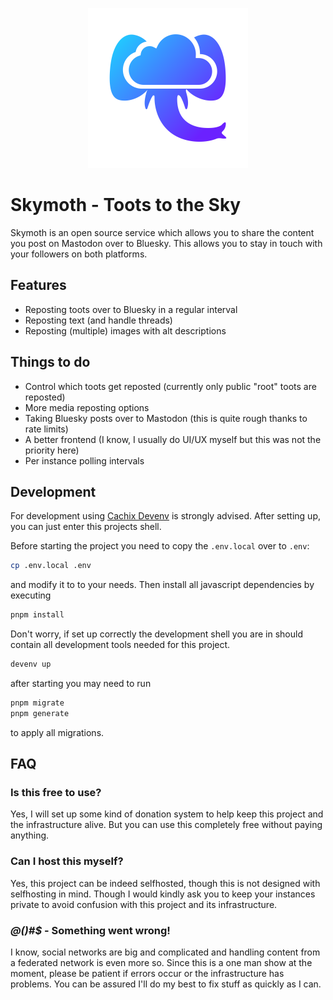 <p align="center">
  <img src="public/images/logo.svg" width="256">
</p>

# Skymoth - Toots to the Sky

Skymoth is an open source service which allows you to share the content you post on Mastodon over to Bluesky. This allows you to stay in touch with your followers on both platforms.

## Features

- Reposting toots over to Bluesky in a regular interval
- Reposting text (and handle threads)
- Reposting (multiple) images with alt descriptions

## Things to do

- Control which toots get reposted (currently only public "root" toots are reposted)
- More media reposting options
- Taking Bluesky posts over to Mastodon (this is quite rough thanks to rate limits)
- A better frontend (I know, I usually do UI/UX myself but this was not the priority here)
- Per instance polling intervals

## Development

For development using [Cachix Devenv](https://devenv.sh/) is strongly advised.
After setting up, you can just enter this projects shell.

Before starting the project you need to copy the `.env.local` over to `.env`:

```bash
cp .env.local .env
```

and modify it to to your needs. Then install all javascript dependencies by executing

```bash
pnpm install
```

Don't worry, if set up correctly the development shell you are in should contain all development tools needed for this project.

```bash
devenv up
```

after starting you may need to run

```bash
pnpm migrate
pnpm generate
```

to apply all migrations.

## FAQ

### Is this free to use?
Yes, I will set up some kind of donation system to help keep this project and the infrastructure alive. But you can use this completely free without paying anything.

### Can I host this myself?
Yes, this project can be indeed selfhosted, though this is not designed with selfhosting in mind. Though I would kindly ask you to keep your instances private to avoid confusion with this project and its infrastructure.

### *@()#$* - Something went wrong!
I know, social networks are big and complicated and handling content from a federated network is even more so. Since this is a one man show at the moment, please be patient if errors occur or the infrastructure has problems. You can be assured I'll do my best to fix stuff as quickly as I can.